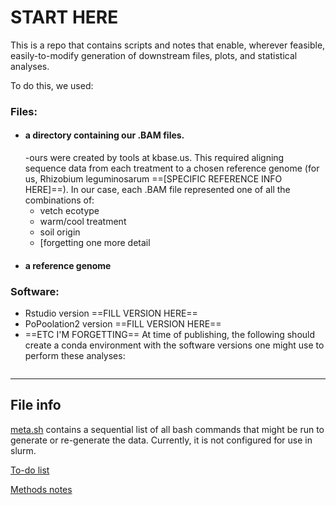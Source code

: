 # START HERE 

This is a repo that contains scripts and notes that enable, wherever feasible, easily-to-modify generation of downstream files, plots, and statistical analyses. 

To do this, we used:

### Files:
- #### a directory containing our .BAM files.
  -ours were created by tools at kbase.us. This required aligning sequence data from each treatment to a chosen reference genome (for us, Rhizobium leguminosarum ==[SPECIFIC REFERENCE INFO HERE]==). In our case, each .BAM file represented one of all the combinations of:
    - vetch ecotype
    - warm/cool treatment
    - soil origin
    - [forgetting one more detail
- #### a reference genome

### Software: 
- Rstudio version ==FILL VERSION HERE==
- PoPoolation2 version ==FILL VERSION HERE==
- ==ETC I'M FORGETTING==
At time of publishing, the following should create a conda environment with the software versions one might use to perform these analyses:
```
```
________________






## File info
[meta.sh](https://github.com/paulagardner/rhizobium_trapping/blob/main/meta.sh) contains a sequential list of all bash commands that might be run to generate or re-generate the data. Currently, it is not configured for use in slurm. 

[To-do list](https://github.com/paulagardner/rhizobium_trapping/blob/main/Todo.md)

[Methods notes](https://github.com/paulagardner/rhizobium_trapping/blob/main/methods.md)
